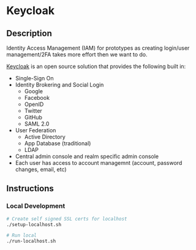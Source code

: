 # Keycloak

## Description

Identity Access Management (IAM) for prototypes as creating login/user management/2FA takes more effort then we want to do.

[Keycloak][1] is an open source solution that provides the following built in:

- Single-Sign On
- Identity Brokering and Social Login
  - Google
  - Facebook
  - OpenID
  - Twitter
  - GitHub
  - SAML 2.0
- User Federation
  - Active Directory
  - App Database (traditional)
  - LDAP
- Central admin console and realm specific admin console
- Each user has access to account managemnt (account, password changes, email, etc)

## Instructions

### Local Development

```bash
# Create self signed SSL certs for localhost
./setup-localhost.sh

# Run local
./run-localhost.sh
```

[1]: https://www.keycloak.org/